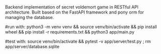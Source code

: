 Backend implementation of secret voldemort game in RESTful API architecture. 
Built based on the FastAPI framework and pony orm for managing the database. 

#run with: python3 -m venv venv && source venv/bin/activate && pip install wheel && pip install -r requirements.txt && python3 app/main.py

#test with: source venv/bin/activate && pytest -v app/server/test.py ; rm app/server/database.sqlite